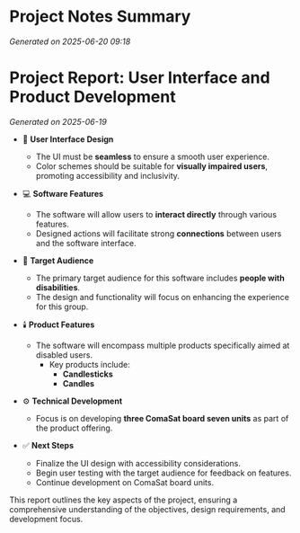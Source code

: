 # Project Notes Summary

*Generated on 2025-06-20 09:18*

# Project Report: User Interface and Product Development

*Generated on 2025-06-19*

- 🎨 **User Interface Design**
  - The UI must be **seamless** to ensure a smooth user experience.
  - Color schemes should be suitable for **visually impaired users**, promoting accessibility and inclusivity.

- 💻 **Software Features**
  - The software will allow users to **interact directly** through various features.
  - Designed actions will facilitate strong **connections** between users and the software interface.

- 🎯 **Target Audience**
  - The primary target audience for this software includes **people with disabilities**.
  - The design and functionality will focus on enhancing the experience for this group.

- 🕯️ **Product Features**
  - The software will encompass multiple products specifically aimed at disabled users.
    - Key products include:
      - **Candlesticks**
      - **Candles**
  
- ⚙️ **Technical Development**
  - Focus is on developing **three ComaSat board seven units** as part of the product offering.
  
- ✅ **Next Steps**
  - Finalize the UI design with accessibility considerations.
  - Begin user testing with the target audience for feedback on features. 
  - Continue development on ComaSat board units. 

This report outlines the key aspects of the project, ensuring a comprehensive understanding of the objectives, design requirements, and development focus.